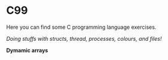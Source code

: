 # C99
Here you can find some C programming language exercises.

*Doing stuffs with structs, thread, processes, colours, and files!*

**Dymamic arrays**

